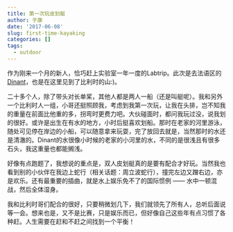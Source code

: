 ```yaml
---
title: 第一次玩皮划艇
author: 于康
date: '2017-06-08'
slug: first-time-kayaking
categories: []
tags:
  - outdoor
---
```


作为刚来一个月的新人，恰巧赶上实验室一年一度的Labtrip。此次是去法语区的[Dinant](https://en.wikipedia.org/wiki/Dinant)，也是在这里见到了比利时的山:)。

二十多个人，除了带头对长单桨，其他人都是两人一船（还是叫艇呢）。我和另外一个比利时人一组，小哥还挺照顾我，考虑到我第一次玩，让我在头排，岂不知我的重量在前面比他重的多，拐弯时更费力吧。大伙碰面时，都问我玩过没，说我划的很好。或许是出生在有水的地方，小时后挺喜欢划船。那时在老家的河里游泳，随处可见停在岸边的小船，可以随意拿来玩耍，完了放回去就是，当然那时的水还是清澈的。Dinant的水很像小时候的老家的小河里的水，不同的是很浅且有很多石头，我这重量也都能搁浅。

好像有点跑题了，我想说的重点是，双人皮划艇真的是要有配合才好玩。当然我也看到别的小伙伴在我边上蛇行（相关话题：周立波蛇行），撞完左边又蹭右边，亦是欢乐。还有最重要的插曲，就是水上娱乐免不了的国际惯例 —— 水中一顿混战，然后全体湿身。

我和比利时哥们配合的很好，只要稍微划几下，我们就领先了所有人，总听后面说等一会。想来也是，又不是比赛，只是娱乐而已，但好像自己这些年有点习惯了各种赶。人生需要在赶和不赶之间找到一个平衡！